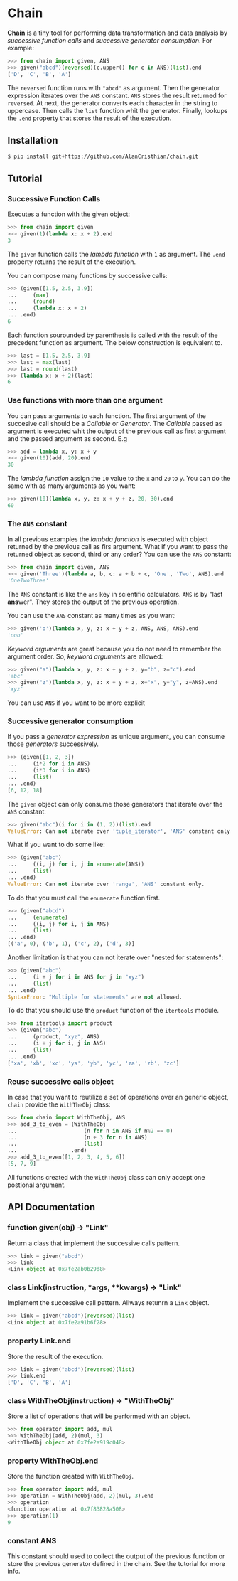 # Chain

**Chain** is a tiny tool for performing data transformation and data
analysis by *successive function calls* and *successive generator*
*consumption*. For example:

```python
>>> from chain import given, ANS
>>> given("abcd")(reversed)(c.upper() for c in ANS)(list).end
['D', 'C', 'B', 'A']
```

The `reversed` function runs with `"abcd"` as argument. Then the generator
expression iterates over the `ANS` constant. `ANS` stores the result returned
for `reversed`. At next, the generator converts each character in the string
to uppercase. Then calls the `list` function whit the generator. Finally,
lookups the `.end` property that stores the result of the execution.

## Installation

```shell
$ pip install git+https://github.com/AlanCristhian/chain.git
```

## Tutorial

### Successive Function Calls

Executes a function with the given object:

```python
>>> from chain import given
>>> given(1)(lambda x: x + 2).end
3
```

The `given` function calls the *lambda function* with `1` as argument. The
`.end` property returns the result of the execution.

You can compose many functions by successive calls:

```python
>>> (given([1.5, 2.5, 3.9])
...     (max)
...     (round)
...     (lambda x: x + 2)
... .end)
6
```

Each function sourounded by parenthesis is called with the result of the
precedent function as argument. The below construction is equivalent to.

```python
>>> last = [1.5, 2.5, 3.9]
>>> last = max(last)
>>> last = round(last)
>>> (lambda x: x + 2)(last)
6
```

### Use functions with more than one argument

You can pass arguments to each function. The first argument of the succesive
call should be a *Callable* or *Generator*. The *Callable* passed as argument
is executed whit the output of the previous call as first argument and the
passed argument as second. E.g

```python
>>> add = lambda x, y: x + y
>>> given(10)(add, 20).end
30
```

The *lambda function* assign the `10` value to the `x` and `20` to `y`. You can
do the same with as many arguments as you want:

```python
>>> given(10)(lambda x, y, z: x + y + z, 20, 30).end
60
```

### The `ANS` constant

In all previous examples the *lambda function* is executed with object returned
by the previous call as firs argument. What if you want to pass the returned
object as second, third or any order? You can use the `ANS` constant:

```python
>>> from chain import given, ANS
>>> given('Three')(lambda a, b, c: a + b + c, 'One', 'Two', ANS).end
'OneTwoThree'
```

The `ANS` constant is like the ```ans``` key in scientific calculators. `ANS`
is by "last **ans**wer". They stores the output of the previous operation.

You can use the `ANS` constant as many times as you want:

```python
>>> given('o')(lambda x, y, z: x + y + z, ANS, ANS, ANS).end
'ooo'
```

*Keyword arguments* are great because you do not need to remember the argument
order. So, *keyword arguments* are allowed:

```python
>>> given("a")(lambda x, y, z: x + y + z, y="b", z="c").end
'abc'
>>> given("z")(lambda x, y, z: x + y + z, x="x", y="y", z=ANS).end
'xyz'
```

You can use `ANS` if you want to be more explicit

### Successive generator consumption

If you pass a *generator expression* as unique argument, you can consume
those *generators* successively.

```python
>>> (given([1, 2, 3])
...     (i*2 for i in ANS)
...     (i*3 for i in ANS)
...     (list)
... .end)
[6, 12, 18]
```

The `given` object can only consume those generators that iterate over the
`ANS` constant:

```python
>>> given("abc")(i for i in (1, 2))(list).end
ValueError: Can not iterate over 'tuple_iterator', 'ANS' constant only.
```

What if you want to do some like:

```python
>>> (given("abc")
...     ((i, j) for i, j in enumerate(ANS))
...     (list)
... .end)
ValueError: Can not iterate over 'range', 'ANS' constant only.
```

To do that you must call the `enumerate` function first.

```python
>>> (given("abcd")
...     (enumerate)
...     ((i, j) for i, j in ANS)
...     (list)
... .end)
[('a', 0), ('b', 1), ('c', 2), ('d', 3)]
```

Another limitation is that you can not iterate over "nested for statements":

```python
>>> (given("abc")
...     (i + j for i in ANS for j in "xyz")
...     (list)
... .end)
SyntaxError: "Multiple for statements" are not allowed.
```

To do that you should use the `product` function of the `itertools` module.

```python
>>> from itertools import product
>>> (given("abc")
...     (product, "xyz", ANS)
...     (i + j for i, j in ANS)
...     (list)
... .end)
['xa', 'xb', 'xc', 'ya', 'yb', 'yc', 'za', 'zb', 'zc']
```


### Reuse successive calls object

In case that you want to reutilize a set of operations over an generic object,
`chain` provide the `WithTheObj` class:

```python
>>> from chain import WithTheObj, ANS
>>> add_3_to_even = (WithTheObj
...                     (n for n in ANS if n%2 == 0)
...                     (n + 3 for n in ANS)
...                     (list)
...                 .end)
>>> add_3_to_even([1, 2, 3, 4, 5, 6])
[5, 7, 9]
```

All functions created with the `WithTheObj` class can only accept one
postional argument.

## API Documentation

### function given(obj) -> "Link"

Return a class that implement the successive calls pattern.

```python
>>> link = given("abcd")
>>> link
<Link object at 0x7fe2ab0b29d8>
```

### class Link(instruction, *args, **kwargs) -> "Link"

Implement the successive call pattern. Allways retunrn a `Link` object.

```python
>>> link = given("abcd")(reversed)(list)
<Link object at 0x7fe2a91b6f28>
```

### property Link.end

Store the result of the execution.

```python
>>> link = given("abcd")(reversed)(list)
>>> link.end
['D', 'C', 'B', 'A']
```

### class WithTheObj(instruction) -> "WithTheObj"

Store a list of operations that will be performed with an object.

```python
>>> from operator import add, mul
>>> WithTheObj(add, 2)(mul, 3)
<WithTheObj object at 0x7fe2a919c048>
```

### property WithTheObj.end

Store the function created with `WithTheObj`.

```python
>>> from operator import add, mul
>>> operation = WithTheObj(add, 2)(mul, 3).end
>>> operation
<function operation at 0x7f83828a508>
>>> operation(1)
9
```

### constant ANS

This constant should used to collect the output of the previous
function or store the previous generator defined in the chain. See the tutorial
for more info.

